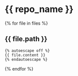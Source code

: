 # {{ repo_name }}

{% for file in files %}
## {{ file.path }}

```
{% autoescape off %}
{{ file.content }}
{% endautoescape %}
```
{% endfor %}
